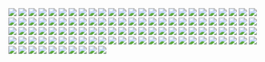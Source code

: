 <img src=3d-robe.avif>
<img src=4_beasts_carving.avif>
<img src=abortion1.avif>
<img src=abortion2.avif>
<img src=academic_christ.avif>
<img src=adam-eve.avif>
<img src=adam.avif>
<img src=adam_leaving.avif>
<img src=angel.avif>
<img src=angel2.avif>
<img src=angel3.avif>
<img src=archangel-michael.avif>
<img src=ark.avif>
<img src=child_christ.avif>
<img src=christ-adam-eve.avif>
<img src=christ-adam-eve2.avif>
<img src=christ-and-babies.avif>
<img src=christ-captive.avif>
<img src=christ-carries-cross-relief.avif>
<img src=christ-carrying-cross-relief.avif>
<img src=christ-chasing-out-lenders.avif>
<img src=christ-face.avif>
<img src=christ-flanked.avif>
<img src=christ-gospel-2.avif>
<img src=christ-gospel.avif>
<img src=christ-holding-aborted-fetus.avif>
<img src=christ-holding-chinese-gospel.avif>
<img src=christ-holding-gospel-majestic.avif>
<img src=christ-holding-gospel-vigil-lamp.avif>
<img src=christ-lamb.avif>
<img src=christ-on-wall.avif>
<img src=christ-outstretched-robe.avif>
<img src=christ-theotokos-john.avif>
<img src=christ-theotokos-vigil-lamp.avif>
<img src=christ.avif>
<img src=christ_baptism.avif>
<img src=christ_brought_down.avif>
<img src=christ_burial_cloth.avif>
<img src=christ_carving.avif>
<img src=christ_face.avif>
<img src=christ_king.avif>
<img src=christ_mural1.avif>
<img src=christ_mural2.avif>
<img src=church-cross.avif>
<img src=couple-crown-of-life.avif>
<img src=crown-of-life.avif>
<img src=crucifixion-throne.avif>
<img src=death_of_saint.avif>
<img src=demon-at-confession.avif>
<img src=flail.avif>
<img src=flail2.avif>
<img src=glass-stain-1.avif>
<img src=glass-stain-2.avif>
<img src=glass_stained_christ.avif>
<img src=guardian-angel-defense.avif>
<img src=hades1.avif>
<img src=hades2.avif>
<img src=hades3.avif>
<img src=hagia-sophia-christ-theotokos.avif>
<img src=hagia-sophia-christ.avif>
<img src=hagia-sophia-cross-with-flowers.avif>
<img src=heavenly_council.avif>
<img src=icon-corner.avif>
<img src=incense.avif>
<img src=inn_searching.avif>
<img src=jr-christ-carry-lamb.avif>
<img src=lamb_carving.avif>
<img src=libyen_martyrs.avif>
<img src=light-on-christ-dome.avif>
<img src=massacre-of-the-innocents.avif>
<img src=michael.avif>
<img src=modern_trinity.avif>
<img src=monastic.avif>
<img src=neb_prophecy.avif>
<img src=new_adam_new_eve.avif>
<img src=noah_release_dove.avif>
<img src=ordination_erika_armusik.avif>
<img src=prayer-corner.avif>
<img src=riza.avif>
<img src=romanov1.avif>
<img src=romanov2.avif>
<img src=roses.avif>
<img src=samson.avif>
<img src=sinai-face.avif>
<img src=sinai2.avif>
<img src=st-george-cooking-dragon.avif>
<img src=st-job.avif>
<img src=st_george_face.avif>
<img src=st_luke.avif>
<img src=st_onuphrius.avif>
<img src=st_rublev.avif>
<img src=st_seraphim.avif>
<img src=stylite.avif>
<img src=the-flood.avif>
<img src=theotokos-on-cloud.avif>
<img src=theotokos_athos.avif>
<img src=theotokos_baby.avif>
<img src=theotokos_riza.avif>
<img src=theotokos_softoner.avif>
<img src=trumpet.avif>
<img src=trumpet2.avif>
<img src=uk_snt.avif>
<img src=uk_snt2.avif>
<img src=uk_snt3.avif>
<img src=uk_snt4.avif>
<img src=varatec-theotokos-christ-1.avif>
<img src=varatec-theotokos-christ-2.avif>
<img src=veil-of-veronica.avif>
<img src=wilton_diptych.avif>
<img src=young_christ.avif>
